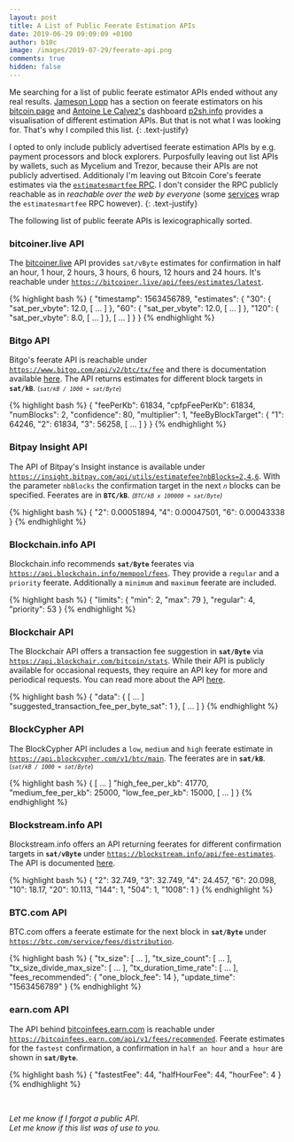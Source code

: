 ```yaml
---
layout: post
title: A List of Public Feerate Estimation APIs
date: 2019-06-29 09:09:09 +0100
author: b10c
image: /images/2019-07-29/feerate-api.png
comments: true
hidden: false
---
```


Me searching for a list of public feerate estimator APIs ended without any real results.
[Jameson Lopp](https://twitter.com/lopp) has a section on feerate estimators on his [bitcoin.page](https://www.lopp.net/bitcoin-information/fee-estimates.html) and [Antoine Le Calvez's](https://twitter.com/khannib) dashboard [p2sh.info](https://p2sh.info/dashboard/db/fee-estimation) provides a visualisation of different estimation APIs.
But that is not what I was looking for.
That's why I compiled this list. 
{: .text-justify}

I opted to only include publicly advertised feerate estimation APIs by e.g. payment processors and block explorers.
Purposfully leaving out list APIs by wallets, such as Mycelium and Trezor, because their APIs are not publicly advertised.
Additionaly I'm leaving out Bitcoin Core's feerate estimates via the [`estimatesmartfee` RPC](https://bitcoincore.org/en/doc/0.18.0/rpc/util/estimatesmartfee/).
I don't consider the RPC publicly reachable as in *reachable over the web by everyone* (some [services](https://wasabiwallet.io/swagger/index.html) wrap the `estimatesmartfee` RPC however).
{: .text-justify}

The following list of public feerate APIs is lexicographically sorted.


### bitcoiner.live API

The [bitcoiner.live](https://bitcoiner.live/) API provides `sat/vByte` estimates for confirmation in half an hour, 1 hour, 2 hours, 3 hours, 6 hours, 12 hours and 24 hours. 
It's reachable under [`https://bitcoiner.live/api/fees/estimates/latest`](https://bitcoiner.live/api/fees/estimates/latest).


{% highlight bash %}
{
  "timestamp": 1563456789,
  "estimates": {
    "30": {
      "sat_per_vbyte": 12.0,
      [ ... ]
    },
    "60": {
      "sat_per_vbyte": 12.0,
      [ ... ]
    },
    "120": {
      "sat_per_vbyte": 8.0,
      [ ... ]
    },
    [ ... ]
  }
}
{% endhighlight %}



### Bitgo API


Bitgo's feerate API is reachable under [`https://www.bitgo.com/api/v2/btc/tx/fee`](https://www.bitgo.com/api/v2/btc/tx/fee) and there is documentation available [here](https://bitgo.com/api/v2/#operation/v2.tx.getfeeestimate).
The API returns estimates for different block targets in **`sat/kB`**.  <small> (*`sat/kB / 1000 = sat/Byte`*) </small>


{% highlight bash %}
{
  "feePerKb": 61834,
  "cpfpFeePerKb": 61834,
  "numBlocks": 2,
  "confidence": 80,
  "multiplier": 1,
  "feeByBlockTarget": {
    "1": 64246,
    "2": 61834,
    "3": 56258,
    [ ... ]
  }
}
{% endhighlight %}



### Bitpay Insight API

The API of Bitpay's Insight instance is available under [`https://insight.bitpay.com/api/utils/estimatefee?nbBlocks=2,4,6`](https://insight.bitpay.com/api/utils/estimatefee?nbBlocks=2,4,6).
With the parameter `nbBlocks` the confirmation target in the next *`n`* blocks can be specified.
Feerates are in **`BTC/kB`**. <small>  *(`BTC/kB x 100000 = sat/Byte`)* </small> 

{% highlight bash %}
{
  "2": 0.00051894,
  "4": 0.00047501,
  "6": 0.00043338
}
{% endhighlight %}



### Blockchain.info API

Blockchain.info recommends **`sat/Byte`** feerates via [`https://api.blockchain.info/mempool/fees`](https://api.blockchain.info/mempool/fees).
They provide a `regular` and a `priority` feerate.
Additionally a `minimum` and `maximum` feerate are included.

{% highlight bash %}
{
  "limits": {
    "min": 2,
    "max": 79
  },
  "regular": 4,
  "priority": 53
}
{% endhighlight %}



### Blockchair API

The Blockchair API offers a transaction fee suggestion in **`sat/Byte`** via [`https://api.blockchair.com/bitcoin/stats`](https://api.blockchair.com/bitcoin/stats).
While their API is publicly available for occasional requests, they require an API key for more and periodical requests.
You can read more about the API [here](https://github.com/Blockchair/Blockchair.Support/blob/master/API.md).


{% highlight bash %}
{
  "data": {
    [ ... ]
    "suggested_transaction_fee_per_byte_sat": 1
  },
  [ ... ]
}
{% endhighlight %}



### BlockCypher API

The BlockCypher API includes a `low`, `medium` and `high` feerate estimate in [`https://api.blockcypher.com/v1/btc/main`](https://api.blockcypher.com/v1/btc/main).
The feerates are in **`sat/kB`**. <small> (*`sat/kB / 1000 = sat/Byte`*) </small>


{% highlight bash %}
{
  [ ... ]
  "high_fee_per_kb": 41770,
  "medium_fee_per_kb": 25000,
  "low_fee_per_kb": 15000,
  [ ... ]
}
{% endhighlight %}



### Blockstream.info API

Blockstream.info offers an API returning feerates for different confirmation targets in **`sat/vByte`** under [`https://blockstream.info/api/fee-estimates`](https://blockstream.info/api/fee-estimates).
The API is documented [here](https://github.com/Blockstream/esplora/blob/master/API.md#fee-estimates). 

{% highlight bash %}
{
  "2": 32.749,
  "3": 32.749,
  "4": 24.457,
  "6": 20.098,
  "10": 18.17,
  "20": 10.113,
  "144": 1,
  "504": 1,
  "1008": 1
}
{% endhighlight %}



### BTC.com API

BTC.com offers a feerate estimate for the next block in **`sat/Byte`** under [`https://btc.com/service/fees/distribution`](https://btc.com/service/fees/distribution).


{% highlight bash %}
{
  "tx_size": [ ... ],
  "tx_size_count": [ ... ],
  "tx_size_divide_max_size": [ ... ],
  "tx_duration_time_rate": [ ... ],
  "fees_recommended": {
    "one_block_fee": 14
  },
  "update_time": "1563456789"
}
{% endhighlight %}



### earn.com API

The API behind [bitcoinfees.earn.com](https://bitcoinfees.earn.com) is reachable under [`https://bitcoinfees.earn.com/api/v1/fees/recommended`](https://bitcoinfees.earn.com/api/v1/fees/recommended).
Feerate estimates for the `fastest` confirmation, a confirmation in `half an hour` and `a hour` are shown in **`sat/Byte`**.

{% highlight bash %}
{
  "fastestFee": 44,
  "halfHourFee": 44,
  "hourFee": 4
}
{% endhighlight %}

<br>

*Let me know if I forgot a public API.*  
*Let me know if this list was of use to you.*

<br>

